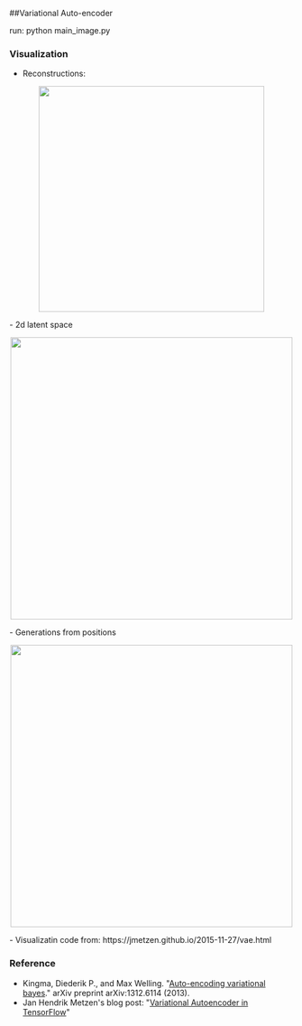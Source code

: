 ##Variational Auto-encoder

run: python main_image.py

### Visualization
 - Reconstructions:
 <p align="center">
  <img src="https://github.com/lipiji/variational-autoencoder-theano/blob/master/docs/reconstruct.png" width="400"/>
 </p>
 - 2d latent space
  <p align="center">
  <img src="https://github.com/lipiji/variational-autoencoder-theano/blob/master/docs/2dstructure.png" width="500"/>
 </p>
 - Generations from positions
  <p align="center">
  <img src="https://github.com/lipiji/variational-autoencoder-theano/blob/master/docs/manifold.png" width="500"/>
 </p>
 - Visualizatin code from: https://jmetzen.github.io/2015-11-27/vae.html


### Reference
 - Kingma, Diederik P., and Max Welling. "[Auto-encoding variational bayes](http://arxiv.org/abs/1312.6114)." arXiv preprint arXiv:1312.6114 (2013).
 - Jan Hendrik Metzen's blog post: "[Variational Autoencoder in TensorFlow](https://jmetzen.github.io/2015-11-27/vae.html)"
 










